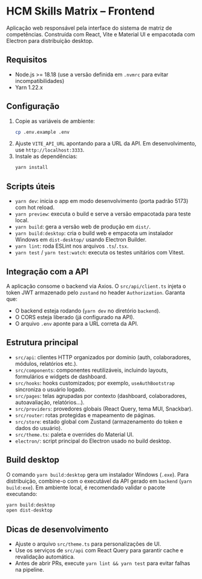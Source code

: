 # HCM Skills Matrix – Frontend

Aplicação web responsável pela interface do sistema de matriz de competências. Construída com React, Vite e Material UI e
empacotada com Electron para distribuição desktop.

## Requisitos
- Node.js >= 18.18 (use a versão definida em `.nvmrc` para evitar incompatibilidades)
- Yarn 1.22.x

## Configuração
1. Copie as variáveis de ambiente:
   ```bash
   cp .env.example .env
   ```
2. Ajuste `VITE_API_URL` apontando para a URL da API. Em desenvolvimento, use `http://localhost:3333`.
3. Instale as dependências:
   ```bash
   yarn install
   ```

## Scripts úteis
- `yarn dev`: inicia o app em modo desenvolvimento (porta padrão 5173) com hot reload.
- `yarn preview`: executa o build e serve a versão empacotada para teste local.
- `yarn build`: gera a versão web de produção em `dist/`.
- `yarn build:desktop`: cria o build web e empacota um instalador Windows em `dist-desktop/` usando Electron Builder.
- `yarn lint`: roda ESLint nos arquivos `.ts`/`.tsx`.
- `yarn test` / `yarn test:watch`: executa os testes unitários com Vitest.

## Integração com a API
A aplicação consome o backend via Axios. O `src/api/client.ts` injeta o token JWT armazenado pelo `zustand` no header
`Authorization`. Garanta que:
- O backend esteja rodando (`yarn dev` no diretório `backend`).
- O CORS esteja liberado (já configurado na API).
- O arquivo `.env` aponte para a URL correta da API.

## Estrutura principal
- `src/api`: clientes HTTP organizados por domínio (auth, colaboradores, módulos, relatórios etc.).
- `src/components`: componentes reutilizáveis, incluindo layouts, formulários e widgets de dashboard.
- `src/hooks`: hooks customizados; por exemplo, `useAuthBootstrap` sincroniza o usuário logado.
- `src/pages`: telas agrupadas por contexto (dashboard, colaboradores, autoavaliação, relatórios...).
- `src/providers`: provedores globais (React Query, tema MUI, Snackbar).
- `src/router`: rotas protegidas e mapeamento de páginas.
- `src/store`: estado global com Zustand (armazenamento do token e dados do usuário).
- `src/theme.ts`: paleta e overrides do Material UI.
- `electron/`: script principal do Electron usado no build desktop.

## Build desktop
O comando `yarn build:desktop` gera um instalador Windows (`.exe`). Para distribuição, combine-o com o executável da API gerado
em `backend` (`yarn build:exe`). Em ambiente local, é recomendado validar o pacote executando:
```bash
yarn build:desktop
open dist-desktop
```

## Dicas de desenvolvimento
- Ajuste o arquivo `src/theme.ts` para personalizações de UI.
- Use os serviços de `src/api` com React Query para garantir cache e revalidação automática.
- Antes de abrir PRs, execute `yarn lint && yarn test` para evitar falhas na pipeline.
